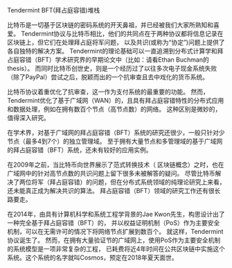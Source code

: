 Tendermint BFT(拜占庭容错)堆栈

比特币是一切基于区块链的密码系统的开天鼻祖，并已经被我们大家所熟知和喜爱。 
Tendermint协议与比特币相比，他们的共同点在于两种协议都将信息记录在区块链上，但它们在处理拜占庭将军问题，
以及共识(或称为“协定”)问题上提供了各自独特的解决方案。 
Tendermint的理论基础可以一直追溯到分布式计算学和拜占庭容错（BFT）学术研究界的早期论文中（比如：请看Ethan Buchman的 thesis）。
而同时比特币创世史，则是一个经历过了以往多次电子现金系统失败（除了PayPal）尝试之后，脱颖而出的一个抗审查且去中戏化的货币系统。

比特币协议着重优化了抗审查，这一作为支付系统的最重要的功能。
然而，Tendermint优化了基于广域网（WAN）的，且具有拜占庭容错特性的分布式应用和数据处理，例如在拥有数百个节点（高节点数）的网络。
这种区别是微妙的，值得深入研究。

在学术界，对基于广域网的拜占庭容错（BFT）系统的研究还很少，一般只针对少节点（最多4到7个）的独立管理域。
至于拥有大量节点和多管理域的基于广域网的拜占庭容错（BFT）系统，还未有较好的应用实例。

在2009年之前，当比特币向世界展示了范式转换技术（ 区块链概念）之时，也在广域网中的针对高节点数的共识问题上留下很多未被解答的疑问。
尽管比特币解决了两位将军（拜占庭容错）的问题，但在分布式系统领域的纯理论研究上来看，还未能真正成为解决共识的算法。
拜占庭容错（BFT）领域的研究工作还有很长路要走。

在2014年，由具有计算机科学和系统工程学背景的Jae Kwon先生，构思设计出了一种完全基于拜占庭容错（BFT）的，
并以权益证明机制（PoS）作为主要安全机制，可以在无需许可的情况下将网络节点扩展到数百个。
就这样，Tendermint协议诞生了。
然而，在拥有大量验证节的广域网上，使用PoS作为主要安全机制的系统模型是一项非常复杂的工程，
已耗费将近4年时间在公共区块链中实施这个系统。这个系统的名字就叫Cosmos，预定在2018年夏天面世。
